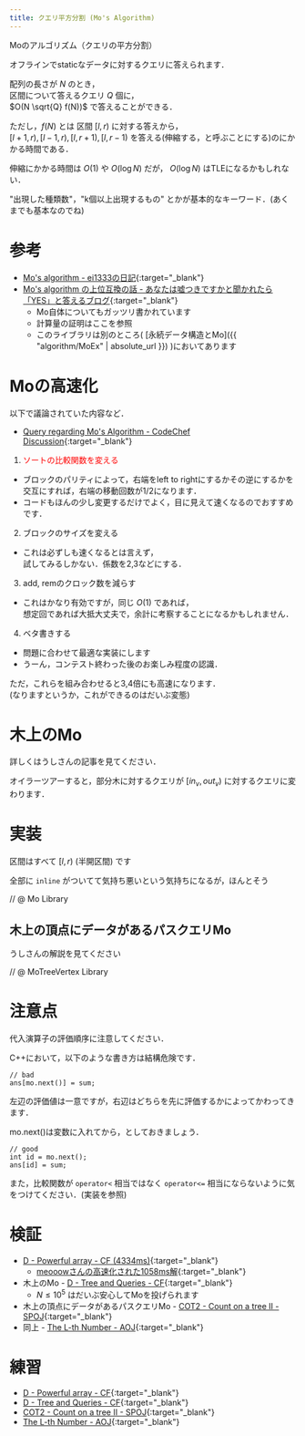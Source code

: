 ```yaml
---
title: クエリ平方分割 (Mo's Algorithm)
---
```


Moのアルゴリズム（クエリの平方分割）

オフラインでstaticなデータに対するクエリに答えられます．

配列の長さが $N$ のとき，  
区間について答えるクエリ $Q$ 個に，  
$O(N \sqrt{Q} f(N))$ で答えることができる．

ただし，$f(N)$ とは 区間 $[l, r)$ に対する答えから，  
$[l + 1, r), [l - 1, r), [l, r + 1), [l, r - 1)$ を答える(伸縮する，と呼ぶことにする)のにかかる時間である．
<!--]-->

伸縮にかかる時間は $O(1)$ や $O(\log N)$ だが， $O(\log N)$ はTLEになるかもしれない．

"出現した種類数"，"k個以上出現するもの" とかが基本的なキーワード．(あくまでも基本なのでね)

# 参考

* [Mo's algorithm - ei1333の日記](https://ei1333.hateblo.jp/entry/2017/09/11/211011){:target="_blank"}<!--_-->
* [Mo's algorithm の上位互換の話 - あなたは嘘つきですかと聞かれたら「YES」と答えるブログ](http://snuke.hatenablog.com/entry/2016/07/01/000000){:target="_blank"}<!--_-->
  * Mo自体についてもガッツリ書かれています
  * 計算量の証明はここを参照
  * このライブラリは別のところ( [永続データ構造とMo]({{ "algorithm/MoEx" | absolute_url }}) )においてあります


# Moの高速化

以下で議論されていた内容など．

* [Query regarding Mo's Algorithm - CodeChef Discussion](https://discuss.codechef.com/questions/119615/query-regarding-mos-algorithm){:target="_blank"}<!--_-->

1. <span style="color:red">ソートの比較関数を変える</span>
  * ブロックのパリティによって，右端をleft to rightにするかその逆にするかを交互にすれば，右端の移動回数が1/2になります．
  * コードもほんの少し変更するだけでよく，目に見えて速くなるのでおすすめです．
2. ブロックのサイズを変える
  * これは必ずしも速くなるとは言えず，  
  試してみるしかない．係数を2,3などにする．
3. add, remのクロック数を減らす
  * これはかなり有効ですが，同じ $O(1)$ であれば，  
  想定回であれば大抵大丈夫で，余計に考察することになるかもしれません．
4. ベタ書きする
  * 問題に合わせて最適な実装にします
  * うーん，コンテスト終わった後のお楽しみ程度の認識．

ただ，これらを組み合わせると3,4倍にも高速になります．  
(なりますというか，これができるのはだいぶ変態)

# 木上のMo

詳しくはうしさんの記事を見てください．

オイラーツアーすると，部分木に対するクエリが $[in_v, out_v)$ に対するクエリに変わります．
<!--]-->

# 実装

区間はすべて $[l, r)$ (半開区間) です

全部に `inline` がついてて気持ち悪いという気持ちになるが，ほんとそう

// @ Mo Library

## 木上の頂点にデータがあるパスクエリMo

うしさんの解説を見てください

// @ MoTreeVertex Library

# 注意点

代入演算子の評価順序に注意してください．

C++において，以下のような書き方は結構危険です．

```
// bad
ans[mo.next()] = sum;
```

左辺の評価値は一意ですが，右辺はどちらを先に評価するかによってかわってきます．

mo.next()は変数に入れてから，としておきましょう．

```
// good
int id = mo.next();
ans[id] = sum;
```

また，比較関数が `operator<` 相当ではなく `operator<=` 相当にならないように気をつけてください．(実装を参照)

# 検証

* [D - Powerful array - CF (4334ms)](https://codeforces.com/contest/86/submission/42720275){:target="_blank"}<!--_-->
  * [meooowさんの高速化された1058ms解](https://codeforces.com/contest/86/submission/33239378){:target="_blank"}<!--_-->
* 木上のMo - [D - Tree and Queries - CF](https://codeforces.com/contest/375/submission/42721054){:target="_blank"}<!--_-->
  * $N \leq 10^5$ はだいぶ安心してMoを投げられます
* 木上の頂点にデータがあるパスクエリMo - [COT2 - Count on a tree II - SPOJ](https://www.spoj.com/files/src/22296870/){:target="_blank"}<!--_-->
* 同上 - [The L-th Number - AOJ](https://onlinejudge.u-aizu.ac.jp/status/users/luma/submissions/1/2270/judge/3127075/C++14){:target="_blank"}<!--_-->

# 練習

* [D - Powerful array - CF](https://codeforces.com/contest/86/problem/D){:target="_blank"}<!--_-->
* [D - Tree and Queries - CF](https://codeforces.com/contest/375/problem/D){:target="_blank"}<!--_-->
* [COT2 - Count on a tree II - SPOJ](https://www.spoj.com/problems/COT2/){:target="_blank"}<!--_-->
* [The L-th Number - AOJ](https://onlinejudge.u-aizu.ac.jp/problems/2270){:target="_blank"}<!--_-->


